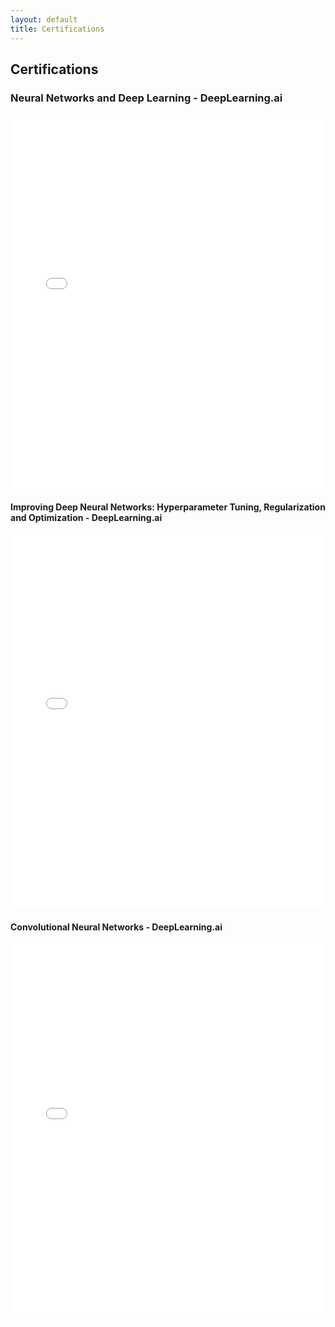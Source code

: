 ```yaml
---
layout: default
title: Certifications
---
```


## Certifications

### Neural Networks and Deep Learning - DeepLearning.ai 
<embed src="{{ 'assets/certifications/nn_cert.pdf' | relative_url }}" width="100%" height="600px" type="application/pdf">


#### Improving Deep Neural Networks: Hyperparameter Tuning, Regularization and Optimization - DeepLearning.ai 
<embed src="{{ 'assets/certifications/hyp_cert.pdf' | relative_url }}" width="100%" height="600px" type="application/pdf">


#### Convolutional Neural Networks - DeepLearning.ai
<embed src="{{ 'assets/certifications/CNN_Cert.pdf' | relative_url }}" width="100%" height="600px" type="application/pdf">


